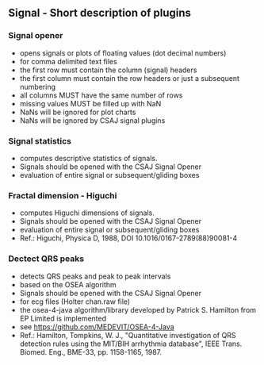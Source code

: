 ## Signal - Short description of plugins

### Signal opener
- opens signals or plots of floating values (dot decimal numbers)
- for comma delimited text files
- the first row must contain the column (signal) headers
- the first column must contain the row headers or just a subsequent numbering 
- all columns MUST have the same number of rows
- missing values MUST be filled up with NaN
- NaNs will be ignored for plot charts
- NaNs will be ignored by CSAJ signal plugins

### Signal statistics
- computes descriptive statistics of signals.
- Signals should be opened with the CSAJ Signal Opener
- evaluation of entire signal or subsequent/gliding boxes

### Fractal dimension - Higuchi
- computes Higuchi dimensions of signals.
- Signals should be opened with the CSAJ Signal Opener
- evaluation of entire signal or subsequent/gliding boxes
- Ref.: Higuchi, Physica D, 1988, DOI 10.1016/0167-2789(88)90081-4

### Dectect QRS peaks
- detects QRS peaks and peak to peak intervals
- based on the OSEA algorithm
- Signals should be opened with the CSAJ Signal Opener
- for ecg files (Holter chan.raw file)
- the osea-4-java algorithm/library developed by Patrick S. Hamilton from EP Limited is implemented
- see https://github.com/MEDEVIT/OSEA-4-Java
- Ref.: Hamilton, Tompkins, W. J., "Quantitative investigation of QRS detection rules using the MIT/BIH arrhythmia database", IEEE Trans. Biomed. Eng., BME-33, pp. 1158-1165, 1987.
